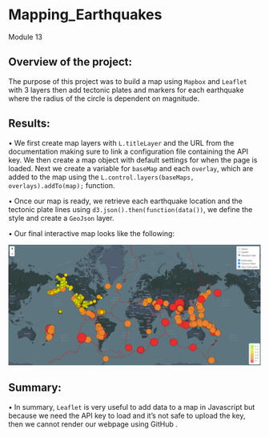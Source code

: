 # Mapping_Earthquakes
Module 13

## Overview of the project:
The purpose of this project was to build a map using `Mapbox` and `Leaflet` with 3 layers then add tectonic plates and markers for each earthquake where the radius of the circle is dependent on magnitude.

## Results:
•	We first create map layers with `L.titleLayer` and the URL from the documentation making sure to link a configuration file containing the API key. We then create a map object with default settings for when the page is loaded. Next we create a variable for `baseMap` and each `overlay`, which are added to the map using the `L.control.layers(baseMaps, overlays).addTo(map);` function.

•	Once our map is ready, we retrieve each earthquake location and the tectonic plate lines using `d3.json().then(function(data())`, we define the style and create a `GeoJson` layer.

•	Our final interactive map looks like the following:

![EQmap](Resources/EQmap.png)

## Summary:
•	In summary, `Leaflet` is very useful to add data to a map in Javascript but because we need the API key to load and it’s not safe to upload the key, then we cannot render our webpage using GitHub .
